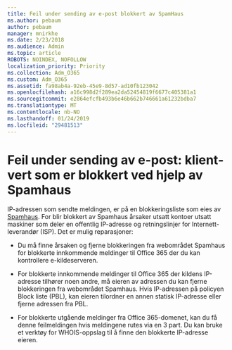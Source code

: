 ```yaml
---
title: Feil under sending av e-post blokkert av SpamHaus
ms.author: pebaum
author: pebaum
manager: mnirkhe
ms.date: 2/23/2018
ms.audience: Admin
ms.topic: article
ROBOTS: NOINDEX, NOFOLLOW
localization_priority: Priority
ms.collection: Adm_O365
ms.custom: Adm_O365
ms.assetid: fa98ab4a-92eb-45e9-8d57-ad10fb123042
ms.openlocfilehash: a16c998d2f289ea2da52454819f6677c405381a1
ms.sourcegitcommit: e2864efcfb493b6e46b662b746661a61232bdba7
ms.translationtype: MT
ms.contentlocale: nb-NO
ms.lasthandoff: 01/24/2019
ms.locfileid: "29481513"
---
```

# <a name="error-sending-email-client-host-blocked-using-spamhaus"></a>Feil under sending av e-post: klient-vert som er blokkert ved hjelp av Spamhaus

IP-adressen som sendte meldingen, er på en blokkeringsliste som eies av [Spamhaus](https://go.microsoft.com/fwlink/p/?linkid=123245). For blir blokkert av Spamhaus årsaker utsatt kontoer utsatt maskiner som deler en offentlig IP-adresse og retningslinjer for Internett-leverandør (ISP). Det er mulig reparasjoner:
  
- Du må finne årsaken og fjerne blokkeringen fra webområdet Spamhaus for blokkerte innkommende meldinger til Office 365 der du kan kontrollere e-kildeserveren.
    
- For blokkerte innkommende meldinger til Office 365 der kildens IP-adresse tilhører noen andre, må eieren av adressen du kan fjerne blokkeringen fra webområdet Spamhaus. Hvis IP-adressen på policyen Block liste (PBL), kan eieren tilordner en annen statisk IP-adresse eller fjerne adressen fra PBL.
    
- For blokkerte utgående meldinger fra Office 365-domenet, kan du få denne feilmeldingen hvis meldingene rutes via en 3 part. Du kan bruke et verktøy for WHOIS-oppslag til å finne den blokkerte IP-adresse eieren.
    

